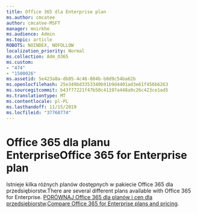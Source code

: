 ```yaml
---
title: Office 365 dla Enterprise plan
ms.author: cmcatee
author: cmcatee-MSFT
manager: mnirkhe
ms.audience: Admin
ms.topic: article
ROBOTS: NOINDEX, NOFOLLOW
localization_priority: Normal
ms.collection: Adm_O365
ms.custom:
- "474"
- "1500026"
ms.assetid: 5e423a8a-db05-4c46-804b-b8d9c54ba62b
ms.openlocfilehash: 25e349bd3353340b91b9d4401ad3e61f456b6263
ms.sourcegitcommit: b43f77221f47b50c41197a448a9c26c423ce1ad5
ms.translationtype: MT
ms.contentlocale: pl-PL
ms.lasthandoff: 11/15/2019
ms.locfileid: "37768774"
---
```

# <a name="office-365-for-enterprise-plan"></a><span data-ttu-id="62a14-102">Office 365 dla planu Enterprise</span><span class="sxs-lookup"><span data-stu-id="62a14-102">Office 365 for Enterprise plan</span></span>

<span data-ttu-id="62a14-103">Istnieje kilka różnych planów dostępnych w pakiecie Office 365 dla przedsiębiorstw.</span><span class="sxs-lookup"><span data-stu-id="62a14-103">There are several different plans available with Office 365 for Enterprise.</span></span> <span data-ttu-id="62a14-104">[PORÓWNAJ Office 365 dla planów i cen dla przedsiębiorstw](https://products.office.com/business/compare-more-office-365-for-business-plans).</span><span class="sxs-lookup"><span data-stu-id="62a14-104">[Compare Office 365 for Enterprise plans and pricing](https://products.office.com/business/compare-more-office-365-for-business-plans).</span></span>  